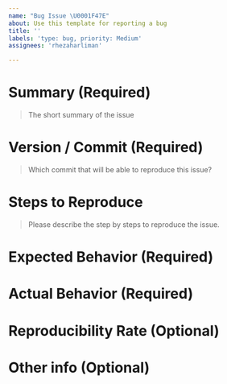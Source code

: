 ```yaml
---
name: "Bug Issue \U0001F47E"
about: Use this template for reporting a bug
title: ''
labels: 'type: bug, priority: Medium'
assignees: 'rhezaharliman'

---
```


# Summary (Required)

> The short summary of the issue

# Version / Commit (Required)

> Which commit that will be able to reproduce this issue?

# Steps to Reproduce

> Please describe the step by steps to reproduce the issue.

# Expected Behavior (Required)


# Actual Behavior (Required)


# Reproducibility Rate (Optional)


# Other info (Optional)